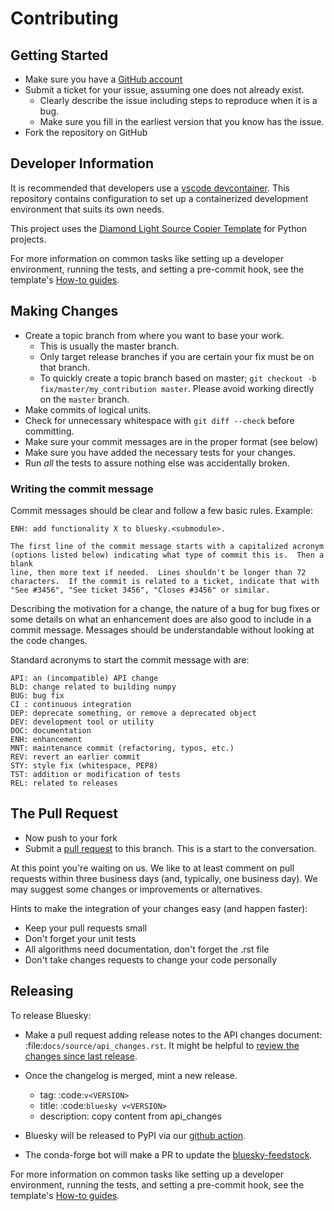 # Contributing

## Getting Started

* Make sure you have a [GitHub account](https://github.com/signup/free)
* Submit a ticket for your issue, assuming one does not already exist.
  * Clearly describe the issue including steps to reproduce when it is a bug.
  * Make sure you fill in the earliest version that you know has the issue.
* Fork the repository on GitHub

## Developer Information

It is recommended that developers use a [vscode devcontainer](https://code.visualstudio.com/docs/devcontainers/containers). This repository contains configuration to set up a containerized development environment that suits its own needs.

This project uses the [Diamond Light Source Copier Template](https://github.com/DiamondLightSource/python-copier-template) for Python projects.

For more information on common tasks like setting up a developer environment, running the tests, and setting a pre-commit hook, see the template's [How-to guides](https://diamondlightsource.github.io/python-copier-template/2.0.1/how-to.html).

## Making Changes

* Create a topic branch from where you want to base your work.
  * This is usually the master branch.
  * Only target release branches if you are certain your fix must be on that
    branch.
  * To quickly create a topic branch based on master; `git checkout -b
    fix/master/my_contribution master`. Please avoid working directly on the
    `master` branch.
* Make commits of logical units.
* Check for unnecessary whitespace with `git diff --check` before committing.
* Make sure your commit messages are in the proper format (see below)
* Make sure you have added the necessary tests for your changes.
* Run _all_ the tests to assure nothing else was accidentally broken.

### Writing the commit message

Commit messages should be clear and follow a few basic rules. Example:

```
ENH: add functionality X to bluesky.<submodule>.

The first line of the commit message starts with a capitalized acronym
(options listed below) indicating what type of commit this is.  Then a blank
line, then more text if needed.  Lines shouldn't be longer than 72
characters.  If the commit is related to a ticket, indicate that with
"See #3456", "See ticket 3456", "Closes #3456" or similar.
```

Describing the motivation for a change, the nature of a bug for bug fixes
or some details on what an enhancement does are also good to include in a
commit message. Messages should be understandable without looking at the code
changes.

Standard acronyms to start the commit message with are:
```
API: an (incompatible) API change
BLD: change related to building numpy
BUG: bug fix
CI : continuous integration
DEP: deprecate something, or remove a deprecated object
DEV: development tool or utility
DOC: documentation
ENH: enhancement
MNT: maintenance commit (refactoring, typos, etc.)
REV: revert an earlier commit
STY: style fix (whitespace, PEP8)
TST: addition or modification of tests
REL: related to releases
```
## The Pull Request

* Now push to your fork
* Submit a [pull request](https://help.github.com/articles/using-pull-requests) to this branch. This is a start to the conversation.

At this point you're waiting on us. We like to at least comment on pull requests within three business days
(and, typically, one business day). We may suggest some changes or improvements or alternatives.

Hints to make the integration of your changes easy (and happen faster):
- Keep your pull requests small
- Don't forget your unit tests
- All algorithms need documentation, don't forget the .rst file
- Don't take changes requests to change your code personally

## Releasing

To release Bluesky:

* Make a pull request adding release notes to the API changes document:
  :file:`docs/source/api_changes.rst`.
  It might be helpful to [review the changes since last release](https://docs.github.com/en/github/administering-a-repository/releasing-projects-on-github/comparing-releases).
* Once the changelog is merged, mint a new release.

   * tag: :code:`v<VERSION>`
   * title: :code:`bluesky v<VERSION>`
   * description: copy content from api_changes
* Bluesky will be released to PyPI via our [github action](https://github.com/bluesky/bluesky/blob/main/.github/workflows/_pypi.yml).
* The conda-forge bot will make a PR to update the [bluesky-feedstock](https://github.com/conda-forge/bluesky-feedstock).

For more information on common tasks like setting up a developer environment, running the tests, and setting a pre-commit hook, see the template's [How-to guides](https://diamondlightsource.github.io/python-copier-template/2.6.0/how-to.html).
